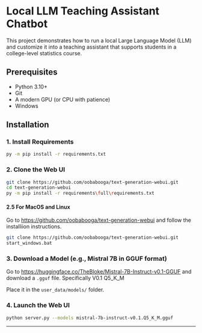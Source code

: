 # Local LLM Teaching Assistant Chatbot

This project demonstrates how to run a local Large Language Model (LLM) and customize it into a teaching assistant that supports students in a college-level statistics course.

## Prerequisites
- Python 3.10+
- Git
- A modern GPU (or CPU with patience)
- Windows

## Installation

### 1. Install Requirements
```bash
py -m pip install -r requirements.txt
```

### 2. Clone the Web UI
```bash
git clone https://github.com/oobabooga/text-generation-webui.git
cd text-generation-webui
py -m pip install -r requirements\full\requirements.txt
```
#### 2.5 For MacOS and Linux
Go to https://github.com/oobabooga/text-generation-webui and follow the installiion instructions. 

```bash
git clone https://github.com/oobabooga/text-generation-webui.git
start_windows.bat
```

### 3. Download a Model (e.g., Mistral 7B in GGUF format)
Go to https://huggingface.co/TheBloke/Mistral-7B-Instruct-v0.1-GGUF and download a `.gguf` file. Specifically V0.1 Q5_K_M

Place it in the `user_data/models/` folder.

### 4. Launch the Web UI
```bash
python server.py --models mistral-7b-instruct-v0.1.Q5_K_M.gguf
```



---
